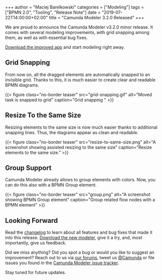 +++
author = "Maciej Barelkowski"
categories = ["Modeling"]
tags = ["BPMN 2.0", "Tooling", "Release Note"]
date = "2019-07-22T14:00:00+02:00"
title = "Camunda Modeler 3.2.0 Released"
+++

We are proud to announce the Camunda Modeler v3.2.0 minor release. It comes with several modeling improvements, with grid snapping among them, as well as with essential bug fixes.

[Download the improved app](https://camunda.com/download/modeler/) and start modeling right away.

<!--more-->

## Grid Snapping

From now on, all the dragged elements are automatically snapped to an invisible grid. Thanks to this, it is much easier to create clear and readable BPMN diagrams.

{{< figure class="no-border teaser" src="grid-snapping.gif" alt="Moved task is snapped to grid" caption="Grid snapping " >}}

## Resize To the Same Size

Resizing elements to the same size is now much easier thanks to additional snapping lines. Thus, the diagrams appear as clean and readable.

{{< figure class="no-border teaser" src="resize-to-same-size.png" alt="A screenshot showing assisted resizing to the same size" caption="Resize elements to the same size." >}}

## Group Support

Camunda Modeler already allows to group elements with colors. Now, you can do this also with a BPMN Group element.

{{< figure class="no-border teaser" src="group.png" alt="A screenshot showing BPMN Group element" caption="Group related flow nodes with a BPMN element" >}}

## Looking Forward

Read the [changelog](https://github.com/camunda/camunda-modeler/blob/master/CHANGELOG.md#320) to learn about all features and bug fixes that made it into this release. [Download the new modeler](https://camunda.com/download/modeler/), give it a try, and, most importantly, give us feedback.

Did we miss anything? Did you spot a bug or would you like to suggest an improvement? Reach out to us via [our forums](https://forum.camunda.org/c/modeler), tweet us [@Camunda](https://twitter.com/Camunda) or file issues you found in the [Camunda Modeler issue tracker](https://github.com/camunda/camunda-modeler/issues/new/choose).

Stay tuned for future updates.
